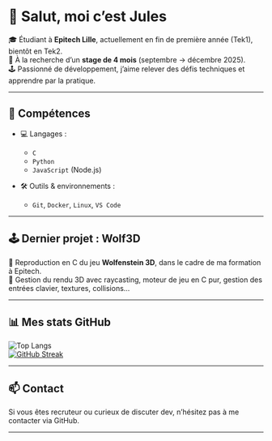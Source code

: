 # 👋 Salut, moi c’est Jules

🎓 Étudiant à **Epitech Lille**, actuellement en fin de première année (Tek1), bientôt en Tek2.  
💼 À la recherche d’un **stage de 4 mois** (septembre → décembre 2025).  
🕹️ Passionné de développement, j’aime relever des défis techniques et apprendre par la pratique.

---

## 🔧 Compétences

- 💻 Langages :
  - `C`
  - `Python`
  - `JavaScript` (Node.js)

- 🛠️ Outils & environnements :
  - `Git`, `Docker`, `Linux`, `VS Code`

---

## 🕹️ Dernier projet : **Wolf3D**

🔫 Reproduction en C du jeu **Wolfenstein 3D**, dans le cadre de ma formation à Epitech.  
📐 Gestion du rendu 3D avec raycasting, moteur de jeu en C pur, gestion des entrées clavier, textures, collisions…

---

## 📊 Mes stats GitHub

![Top Langs](https://github-readme-stats.vercel.app/api/top-langs/?username=JulesVdb-ss&layout=compact&theme=midnight-purple)  
[![GitHub Streak](https://streak-stats.demolab.com?user=Sores-ss&theme=midnight-purple)](https://git.io/streak-stats)

---

## 📫 Contact

Si vous êtes recruteur ou curieux de discuter dev, n’hésitez pas à me contacter via GitHub.

---
